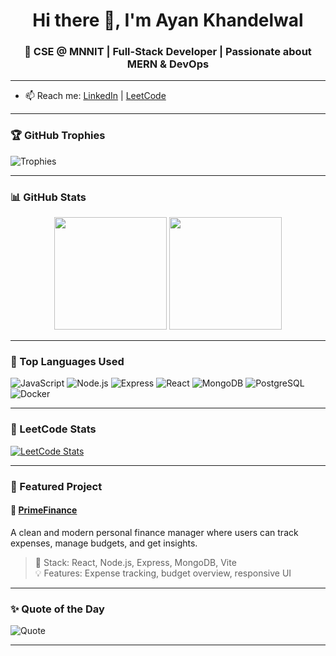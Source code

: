 <h1 align="center">Hi there 👋, I'm Ayan Khandelwal</h1>
<h3 align="center">🚀 CSE @ MNNIT | Full-Stack Developer | Passionate about MERN & DevOps</h3>

---

- 📫 Reach me: [LinkedIn](https://www.linkedin.com/in/ayan-khandelwal-8b53892a1/) | [LeetCode](https://leetcode.com/AKProgrammer)

---

### 🏆 GitHub Trophies

![Trophies](https://github-profile-trophy.vercel.app/?username=Akprogrammer-mnnit&theme=algolia&no-bg=true&no-frame=true)

---

### 📊 GitHub Stats

<div align="center">

<img src="https://github-readme-stats.vercel.app/api?username=Akprogrammer-mnnit&show_icons=true&theme=algolia" height="180"/>
<img src="https://github-readme-streak-stats.herokuapp.com/?user=Akprogrammer-mnnit&theme=algolia" height="180"/>

</div>

---

### 📌 Top Languages Used

<!-- GitHub card often fails to detect languages properly. Here's a reliable badge set: -->

![JavaScript](https://img.shields.io/badge/JavaScript-F7DF1E?logo=javascript&logoColor=black&style=flat-square)
![Node.js](https://img.shields.io/badge/Node.js-339933?logo=nodedotjs&logoColor=white&style=flat-square)
![Express](https://img.shields.io/badge/Express.js-000000?logo=express&logoColor=white&style=flat-square)
![React](https://img.shields.io/badge/React-20232A?logo=react&logoColor=61DAFB&style=flat-square)
![MongoDB](https://img.shields.io/badge/MongoDB-4EA94B?logo=mongodb&logoColor=white&style=flat-square)
![PostgreSQL](https://img.shields.io/badge/PostgreSQL-4169E1?logo=postgresql&logoColor=white&style=flat-square)
![Docker](https://img.shields.io/badge/Docker-2496ED?logo=docker&logoColor=white&style=flat-square)

---

### 🧠 LeetCode Stats

[![LeetCode Stats](https://leetcard.jacoblin.cool/AKProgrammer?theme=light&font=Source+Code+Pro)](https://leetcode.com/AKProgrammer)

---

### 🚀 Featured Project

#### 🔗 [PrimeFinance](https://github.com/Akprogrammer-mnnit/PrimeFinance)
A clean and modern personal finance manager where users can track expenses, manage budgets, and get insights.

> 🔧 Stack: React, Node.js, Express, MongoDB, Vite  
> 💡 Features: Expense tracking, budget overview, responsive UI

---

### ✨ Quote of the Day

![Quote](https://quotes-github-readme.vercel.app/api?type=horizontal&theme=algolia)

---
